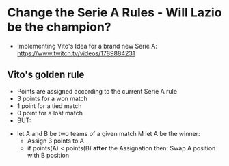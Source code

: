 # Change the Serie A Rules - Will Lazio be the champion?
- Implementing Vito's Idea for a brand new Serie A:
  https://www.twitch.tv/videos/1789884231

## Vito's golden rule
 - Points are assigned according to the current Serie A rule
 - 3 points for a won match
 - 1 point for a tied match
 - 0 point for a lost match
 - BUT:
  + let A and B be two teams of a given match M
    let A be the winner:
      - Assign 3 points to A
      - if points(A) < points(B) **after** the Assignation then:
      Swap A position with B position

